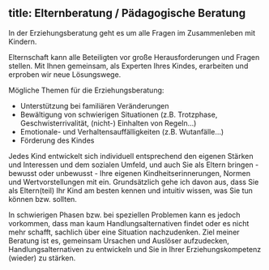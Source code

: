 title: Elternberatung / Pädagogische Beratung
---

In der Erziehungsberatung geht es um alle Fragen im Zusammenleben mit Kindern.

Elternschaft kann alle Beteiligten vor große Herausforderungen und Fragen stellen. Mit Ihnen gemeinsam, als Experten Ihres Kindes, erarbeiten und erproben wir neue Lösungswege.

Mögliche Themen für die Erziehungsberatung:
- Unterstützung bei familiären Veränderungen
- Bewältigung von schwierigen Situationen (z.B. Trotzphase, Geschwisterrivalität, (nicht-) Einhalten von Regeln…)
- Emotionale- und Verhaltensauffälligkeiten (z.B. Wutanfälle…)
- Förderung des Kindes

Jedes Kind entwickelt sich individuell entsprechend den eigenen Stärken und Interessen und dem sozialen Umfeld, und auch Sie als Eltern bringen - bewusst oder unbewusst - Ihre eigenen Kindheitserinnerungen, Normen und Wertvorstellungen mit ein. Grundsätzlich gehe ich davon aus, dass Sie als Eltern(teil) Ihr Kind am besten kennen und intuitiv wissen, was Sie tun können bzw. sollten.

In schwierigen Phasen bzw. bei speziellen Problemen kann es jedoch vorkommen, dass man kaum Handlungsalternativen findet oder es nicht mehr schafft, sachlich über eine Situation nachzudenken. Ziel meiner Beratung ist es, gemeinsam Ursachen und Auslöser aufzudecken, Handlungsalternativen zu entwickeln und Sie in Ihrer Erziehungskompetenz (wieder) zu stärken. 